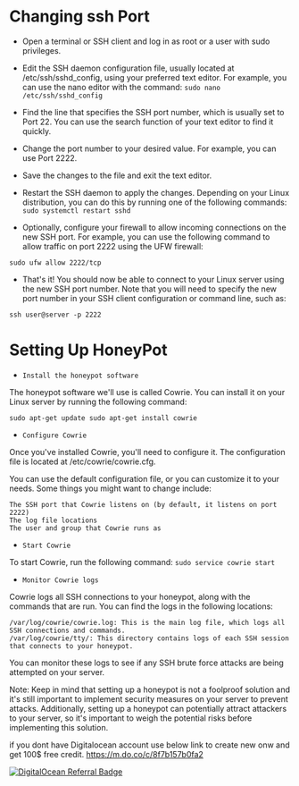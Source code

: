 # Changing ssh Port 

- Open a terminal or SSH client and log in as root or a user with sudo privileges.

- Edit the SSH daemon configuration file, usually located at /etc/ssh/sshd_config, using your preferred text editor. For example, you can use the nano editor with the command:
`sudo nano /etc/ssh/sshd_config`

- Find the line that specifies the SSH port number, which is usually set to Port 22. You can use the search function of your text editor to find it quickly.

- Change the port number to your desired value. For example, you can use Port 2222.

- Save the changes to the file and exit the text editor.

- Restart the SSH daemon to apply the changes. Depending on your Linux distribution, you can do this by running one of the following commands:
`sudo systemctl restart sshd`

- Optionally, configure your firewall to allow incoming connections on the new SSH port. For example, you can use the following command to allow traffic on port 2222 using the UFW firewall:

`sudo ufw allow 2222/tcp`

- That's it! You should now be able to connect to your Linux server using the new SSH port number. Note that you will need to specify the new port number in your SSH client configuration or command line, such as:

`ssh user@server -p 2222`



# Setting Up HoneyPot


-     Install the honeypot software

The honeypot software we'll use is called Cowrie. You can install it on your Linux server by running the following command:

`sudo apt-get update
sudo apt-get install cowrie`

-     Configure Cowrie

Once you've installed Cowrie, you'll need to configure it. The configuration file is located at /etc/cowrie/cowrie.cfg.

You can use the default configuration file, or you can customize it to your needs. Some things you might want to change include:

    The SSH port that Cowrie listens on (by default, it listens on port 2222)
    The log file locations
    The user and group that Cowrie runs as
    
-     Start Cowrie

To start Cowrie, run the following command:
`sudo service cowrie start`

-     Monitor Cowrie logs

Cowrie logs all SSH connections to your honeypot, along with the commands that are run. You can find the logs in the following locations:

    /var/log/cowrie/cowrie.log: This is the main log file, which logs all SSH connections and commands.
    /var/log/cowrie/tty/: This directory contains logs of each SSH session that connects to your honeypot.

You can monitor these logs to see if any SSH brute force attacks are being attempted on your server.

Note: Keep in mind that setting up a honeypot is not a foolproof solution and it's still important to implement security measures on your server to prevent attacks. Additionally, setting up a honeypot can potentially attract attackers to your server, so it's important to weigh the potential risks before implementing this solution.

if you dont have Digitalocean account use below link to create new onw and get 100$ free credit.
https://m.do.co/c/8f7b157b0fa2

<a href="https://www.digitalocean.com/?refcode=8f7b157b0fa2&utm_campaign=Referral_Invite&utm_medium=Referral_Program&utm_source=badge"><img src="https://web-platforms.sfo2.cdn.digitaloceanspaces.com/WWW/Badge%201.svg" alt="DigitalOcean Referral Badge" /></a>
